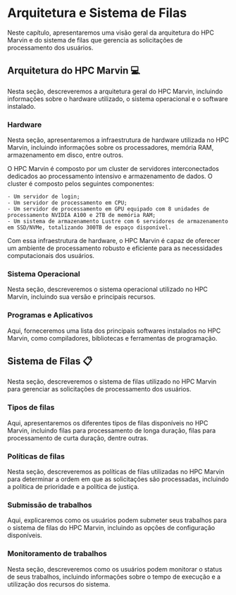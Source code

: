# Arquitetura e Sistema de Filas

Neste capítulo, apresentaremos uma visão geral da arquitetura do HPC Marvin e do sistema de filas que gerencia as solicitações de processamento dos usuários.

## Arquitetura do HPC Marvin 💻

Nesta seção, descreveremos a arquitetura geral do HPC Marvin, incluindo informações sobre o hardware utilizado, o sistema operacional e o software instalado.

### Hardware

Nesta seção, apresentaremos a infraestrutura de hardware utilizada no HPC Marvin, incluindo informações sobre os processadores, memória RAM, armazenamento em disco, entre outros.

O HPC Marvin é composto por um cluster de servidores interconectados dedicados ao processamento intensivo e armazenamento de dados. O cluster é composto pelos seguintes componentes:

    - Um servidor de login;
    - Um servidor de processamento em CPU;
    - Um servidor de processamento em GPU equipado com 8 unidades de processamento NVIDIA A100 e 2TB de memória RAM;
    - Um sistema de armazenamento Lustre com 6 servidores de armazenamento em SSD/NVMe, totalizando 300TB de espaço disponível.

Com essa infraestrutura de hardware, o HPC Marvin é capaz de oferecer um ambiente de processamento robusto e eficiente para as necessidades computacionais dos usuários.

### Sistema Operacional

Nesta seção, descreveremos o sistema operacional utilizado no HPC Marvin, incluindo sua versão e principais recursos.

### Programas e Aplicativos

Aqui, forneceremos uma lista dos principais softwares instalados no HPC Marvin, como compiladores, bibliotecas e ferramentas de programação.

## Sistema de Filas 📋

Nesta seção, descreveremos o sistema de filas utilizado no HPC Marvin para gerenciar as solicitações de processamento dos usuários.

### Tipos de filas

Aqui, apresentaremos os diferentes tipos de filas disponíveis no HPC Marvin, incluindo filas para processamento de longa duração, filas para processamento de curta duração, dentre outras.

### Políticas de filas

Nesta seção, descreveremos as políticas de filas utilizadas no HPC Marvin para determinar a ordem em que as solicitações são processadas, incluindo a política de prioridade e a política de justiça.

### Submissão de trabalhos

Aqui, explicaremos como os usuários podem submeter seus trabalhos para o sistema de filas do HPC Marvin, incluindo as opções de configuração disponíveis.

### Monitoramento de trabalhos

Nesta seção, descreveremos como os usuários podem monitorar o status de seus trabalhos, incluindo informações sobre o tempo de execução e a utilização dos recursos do sistema.
